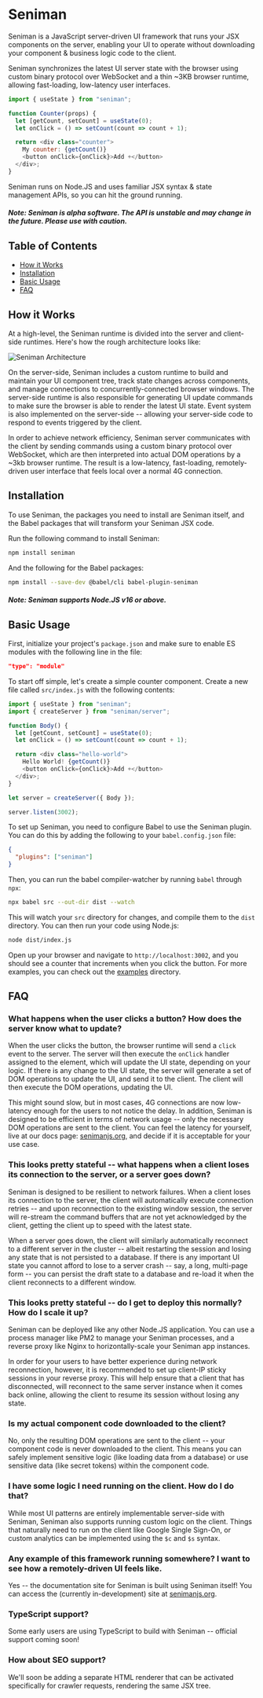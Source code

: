 # Seniman

Seniman is a JavaScript server-driven UI framework that runs your JSX components on the server, enabling your UI to operate without downloading your component & business logic code to the client. 

Seniman synchronizes the latest UI server state with the browser using custom binary protocol over WebSocket and a thin ~3KB browser runtime, allowing fast-loading, low-latency user interfaces. 

```js
import { useState } from "seniman";

function Counter(props) {
  let [getCount, setCount] = useState(0);
  let onClick = () => setCount(count => count + 1);

  return <div class="counter">
    My counter: {getCount()}
    <button onClick={onClick}>Add +</button>
  </div>;
}
```
Seniman runs on Node.JS and uses familiar JSX syntax & state management APIs, so you can hit the ground running.

##### Note: Seniman is alpha software. The API is unstable and may change in the future. Please use with caution.

## Table of Contents
- [How it Works](#how-it-works)
- [Installation](#installation)
- [Basic Usage](#basic-usage)
- [FAQ](#faq)

## How it Works

At a high-level, the Seniman runtime is divided into the server and client-side runtimes. Here's how the rough architecture looks like:

![Seniman Architecture](images/architecture.png)

On the server-side, Seniman includes a custom runtime to build and maintain your UI component tree, track state changes across components, and manage connections to concurrently-connected browser windows. The server-side runtime is also responsible for generating UI update commands to make sure the browser is able to render the latest UI state. Event system is also implemented on the server-side -- allowing your server-side code to respond to events triggered by the client.

In order to achieve network efficiency, Seniman server communicates with the client by sending commands using a custom binary protocol over WebSocket, which are then interpreted into actual DOM operations by a ~3kb browser runtime. The result is a low-latency, fast-loading, remotely-driven user interface that feels local over a normal 4G connection.

## Installation

To use Seniman, the packages you need to install are Seniman itself, and the Babel packages that will transform your Seniman JSX code. 

Run the following command to install Seniman:
```sh
npm install seniman
```

And the following for the Babel packages:

```sh
npm install --save-dev @babel/cli babel-plugin-seniman 
```

##### Note: Seniman supports Node.JS v16 or above.

## Basic Usage

First, initialize your project's `package.json` and make sure to enable ES modules with the following line in the file:

```json
"type": "module"
```

To start off simple, let's create a simple counter component. Create a new file called `src/index.js` with the following contents:

```js
import { useState } from "seniman";
import { createServer } from "seniman/server";

function Body() {
  let [getCount, setCount] = useState(0);
  let onClick = () => setCount(count => count + 1);

  return <div class="hello-world">
    Hello World! {getCount()}
    <button onClick={onClick}>Add +</button>
  </div>;
}

let server = createServer({ Body });

server.listen(3002);

```

To set up Seniman, you need to configure Babel to use the Seniman plugin. You can do this by adding the following to your `babel.config.json` file:

```json
{
  "plugins": ["seniman"]
}
```

Then, you can run the babel compiler-watcher by running `babel` through `npx`:

```sh
npx babel src --out-dir dist --watch
```

This will watch your `src` directory for changes, and compile them to the `dist` directory. You can then run your code using Node.js:

```sh
node dist/index.js
```

Open up your browser and navigate to `http://localhost:3002`, and you should see a counter that increments when you click the button. For more examples, you can check out the [examples](examples) directory.

## FAQ

### What happens when the user clicks a button? How does the server know what to update?

When the user clicks the button, the browser runtime will send a `click` event to the server. The server will then execute the `onClick` handler assigned to the element, which will update the UI state, depending on your logic. If there is any change to the UI state, the server will generate a set of DOM operations to update the UI, and send it to the client. The client will then execute the DOM operations, updating the UI. 

This might sound slow, but in most cases, 4G connections are now low-latency enough for the users to not notice the delay. In addition, Seniman is designed to be efficient in terms of network usage -- only the necessary DOM operations are sent to the client. You can feel the latency for yourself, live at our docs page: [senimanjs.org](https://senimanjs.org/), and decide if it is acceptable for your use case.

### This looks pretty stateful -- what happens when a client loses its connection to the server, or a server goes down?

Seniman is designed to be resilient to network failures. When a client loses its connection to the server, the client will automatically execute connection retries -- and upon reconnection to the existing window session, the server will re-stream the command buffers that are not yet acknowledged by the client, getting the client up to speed with the latest state.

When a server goes down, the client will similarly automatically reconnect to a different server in the cluster -- albeit restarting the session and losing any state that is not persisted to a database. If there is any important UI state you cannot afford to lose to a server crash -- say, a long, multi-page form -- you can persist the draft state to a database and re-load it when the client reconnects to a different window.

### This looks pretty stateful -- do I get to deploy this normally? How do I scale it up?

Seniman can be deployed like any other Node.JS application. You can use a process manager like PM2 to manage your Seniman processes, and a reverse proxy like Nginx to horizontally-scale your Seniman app instances.

In order for your users to have better experience during network reconnection, however, it is recommended to set up client-IP sticky sessions in your reverse proxy. This will help ensure that a client that has disconnected, will reconnect to the same server instance when it comes back online, allowing the client to resume its session without losing any state.

### Is my actual component code downloaded to the client?

No, only the resulting DOM operations are sent to the client -- your component code is never downloaded to the client. This  means you can safely implement sensitive logic (like loading data from a database) or use sensitive data (like secret tokens) within the component code.  

### I have some logic I need running on the client. How do I do that?

While most UI patterns are entirely implementable server-side with Seniman, Seniman also supports running custom logic on the client. Things that naturally need to run on the client like Google Single Sign-On, or custom analytics can be implemented using the `$c` and `$s` syntax.

### Any example of this framework running somewhere? I want to see how a remotely-driven UI feels like.

Yes -- the documentation site for Seniman is built using Seniman itself! You can access the (currently in-development) site at [senimanjs.org](https://senimanjs.org/).


### TypeScript support?
Some early users are using TypeScript to build with Seniman -- official support coming soon!

### How about SEO support?
We'll soon be adding a separate HTML renderer that can be activated specifically for crawler requests, rendering the same JSX tree.
